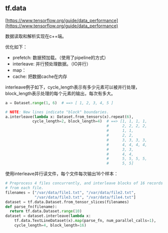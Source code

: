 

## tf.data

[https://www.tensorflow.org/guide/data_performance](https://www.tensorflow.org/guide/data_performance)

数据读取和解析实现在c++端。

优化如下：
 - prefetch: 数据预加载。（使用了pipeline的方式）
 - interleave: 并行预处理数据。（IO并行）
 - map：
 - cache: 把数据cache在内存




interleave例子如下，cycle_length表示有多少元素可以被并行处理，block_length表示处理的每个元素的输出，每次有多大。
```python
a = Dataset.range(1, 6)  # ==> [ 1, 2, 3, 4, 5 ]

# NOTE: New lines indicate "block" boundaries.
a.interleave(lambda x: Dataset.from_tensors(x).repeat(6),
            cycle_length=2, block_length=4)  # ==> [1, 1, 1, 1,
                                             #      2, 2, 2, 2,
                                             #      1, 1,
                                             #      2, 2,
                                             #      3, 3, 3, 3,
                                             #      4, 4, 4, 4,
                                             #      3, 3,
                                             #      4, 4,
                                             #      5, 5, 5, 5,
                                             #      5, 5]
```

使用interleave并行读文件，每个文件每次输出16个样本：
```python
# Preprocess 4 files concurrently, and interleave blocks of 16 records
# from each file.
filenames = ["/var/data/file1.txt", "/var/data/file2.txt",
             "/var/data/file3.txt", "/var/data/file4.txt"]
dataset = tf.data.Dataset.from_tensor_slices(filenames)
def parse_fn(filename):
  return tf.data.Dataset.range(10)
dataset = dataset.interleave(lambda x:
    tf.data.TextLineDataset(x).map(parse_fn, num_parallel_calls=1),
    cycle_length=4, block_length=16)
```
